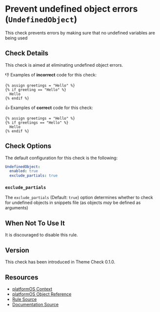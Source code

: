 # Prevent undefined object errors (`UndefinedObject`)

This check prevents errors by making sure that no undefined variables are being used

## Check Details

This check is aimed at eliminating undefined object errors.

:-1: Examples of **incorrect** code for this check:

```liquid
{% assign greetings = "Hello" %}
{% if greeting == "Hello" %}
  Hello
{% endif %}
```

:+1: Examples of **correct** code for this check:

```liquid
{% assign greetings = "Hello" %}
{% if greetings == "Hello" %}
  Hello
{% endif %}
```

## Check Options

The default configuration for this check is the following:

```yaml
UndefinedObject:
  enabled: true
  exclude_partials: true
```

### `exclude_partials`

The `exclude_partials` (Default: `true`) option determines whether to check for undefined objects in snippets file (as objects _may_ be defined as arguments)

## When Not To Use It

It is discouraged to disable this rule.

## Version

This check has been introduced in Theme Check 0.1.0.

## Resources

- [platformOS Context](https://documentation.platformos.com/developer-guide/variables/context-variable#displaying-the-context-object)
- [platformOS Object Reference](https://documentation.platformos.com/api-reference/liquid/objects)
- [Rule Source][codesource]
- [Documentation Source][docsource]

[codesource]: /lib/platformos_check/checks/undefined_object.rb
[docsource]: /docs/checks/undefined_object.md
